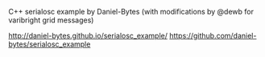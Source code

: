 C++ serialosc example by Daniel-Bytes
(with modifications by @dewb for varibright grid messages)

http://daniel-bytes.github.io/serialosc_example/
https://github.com/daniel-bytes/serialosc_example
